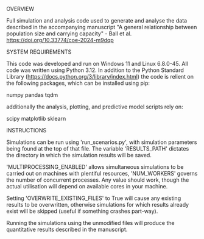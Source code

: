 OVERVIEW

Full simulation and analysis code used to generate and analyse the data described in the accompanying manuscript "A general relationship between population size and carrying capacity" - Ball et al. https://doi.org/10.33774/coe-2024-m9dqp

SYSTEM REQUIREMENTS

This code was developed and run on Windows 11 and Linux 6.8.0-45. All code was written using Python 3.12. In addition to the Python Standard Library (https://docs.python.org/3/library/index.html) the code is relient on the following packages, which can be installed using pip:

numpy
pandas
tqdm

additionally the analysis, plotting, and predictive model scripts rely on:

scipy
matplotlib
sklearn

INSTRUCTIONS

Simulations can be run using 'run_scenarios.py', with simulation parameters being found at the top of that file. The variable 'RESULTS_PATH' dictates the directory in which the simulation results will be saved.

'MULTIPROCESSING_ENABLED' allows simultaneous simulations to be carried out on machines with plentiful resources, 'NUM_WORKERS' governs the number of concurrent processes. Any value should work, though the actual utilisation will depend on available cores in your machine.

Setting 'OVERWRITE_EXISTING_FILES' to True will cause any existing results to be overwritten, otherwise simulations for which results already exist will be skipped (useful if something crashes part-way).

Running the simulations using the unmodified files will produce the quantitative results described in the manuscript.


